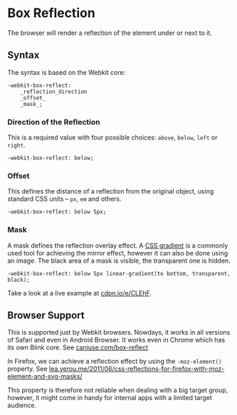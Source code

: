Box Reflection
==============

The browser will render a reflection of the element under or next to it.

Syntax
------

The syntax is based on the Webkit core:

~~~~~~~~~~~~~~~~~~~~~~~~~~~~~~~~~~~~~~~~~~~~~~~~~~~~~~~~~~~~~~~~~~~~~~~~~~~~~~~~
-webkit-box-reflect: 
    _reflection_direction 
    _offset_ 
    _mask_;
~~~~~~~~~~~~~~~~~~~~~~~~~~~~~~~~~~~~~~~~~~~~~~~~~~~~~~~~~~~~~~~~~~~~~~~~~~~~~~~~

### Direction of the Reflection

This is a required value with four possible choices: `above`, `below`, `left` or
`right`.

~~~~~~~~~~~~~~~~~~~~~~~~~~~~~~~~~~~~~~~~~~~~~~~~~~~~~~~~~~~~~~~~~~~~~~~~~~~~~~~~
-webkit-box-reflect: below;
~~~~~~~~~~~~~~~~~~~~~~~~~~~~~~~~~~~~~~~~~~~~~~~~~~~~~~~~~~~~~~~~~~~~~~~~~~~~~~~~

### Offset

This defines the distance of a reflection from the original object, using
standard CSS units – `px`, `em` and others.

~~~~~~~~~~~~~~~~~~~~~~~~~~~~~~~~~~~~~~~~~~~~~~~~~~~~~~~~~~~~~~~~~~~~~~~~~~~~~~~~
-webkit-box-reflect: below 5px;
~~~~~~~~~~~~~~~~~~~~~~~~~~~~~~~~~~~~~~~~~~~~~~~~~~~~~~~~~~~~~~~~~~~~~~~~~~~~~~~~

### Mask

A mask defines the reflection overlay effect. A [CSS
gradient](<css3-gradients.md>) is a commonly used tool for achieving the mirror
effect, however it can also be done using an image. The black area of a mask is
visible, the transparent one is hidden.

~~~~~~~~~~~~~~~~~~~~~~~~~~~~~~~~~~~~~~~~~~~~~~~~~~~~~~~~~~~~~~~~~~~~~~~~~~~~~~~~
-webkit-box-reflect: below 5px linear-gradient(to bottom, transparent, black);
~~~~~~~~~~~~~~~~~~~~~~~~~~~~~~~~~~~~~~~~~~~~~~~~~~~~~~~~~~~~~~~~~~~~~~~~~~~~~~~~

Take a look at a live example at [cdpn.io/e/CLEhF](<http://cdpn.io/e/CLEhF>).

Browser Support
---------------

This is supported just by Webkit browsers. Nowdays, it works in all versions of
Safari and even in Android Browser. It works even in Chrome which has its own
Blink core. See [caniuse.com/box-reflect](<http://caniuse.com/box-reflect>)

In Firefox, we can achieve a reflection effect by using the `-moz-element()`
property. See
[lea.verou.me/2011/06/css-reflections-for-firefox-with-moz-element-and-svg-masks/](<http://lea.verou.me/2011/06/css-reflections-for-firefox-with-moz-element-and-svg-masks/>)

This property is therefore not reliable when dealing with a big target group,
however, it might come in handy for internal apps with a limited target
audience.
